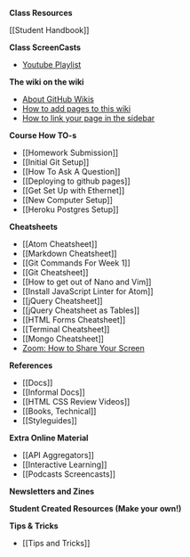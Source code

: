 **Class Resources**

[[Student Handbook]]

**Class ScreenCasts**
* [Youtube Playlist](https://www.youtube.com/playlist?list=PLw7csPJf3mEuAiHF3sAgGw0FZE0tLft7Z&disable_polymer=true)



**The wiki on the wiki**
* [About GitHub Wikis](https://help.github.com/articles/about-github-wikis/)
* [How to add pages to this wiki](https://help.github.com/articles/adding-wiki-pages-via-the-online-interface/)
* [How to link your page in the sidebar](https://help.github.com/articles/adding-links-to-wikis/)

**Course How TO-s**
* [[Homework Submission]]
* [[Initial Git Setup]]
* [[How To Ask A Question]]
* [[Deploying to github pages]]
* [[Get Set Up with Ethernet]]
* [[New Computer Setup]]
* [[Heroku Postgres Setup]]

**Cheatsheets**
* [[Atom Cheatsheet]]
* [[Markdown Cheatsheet]]
* [[Git Commands For Week 1]]
* [[Git Cheatsheet]]
* [[How to get out of Nano and Vim]]
* [[Install JavaScript Linter for Atom]]
* [[jQuery Cheatsheet]]
* [[jQuery Cheatsheet as Tables]]
* [[HTML Forms Cheatsheet]]
* [[Terminal Cheatsheet]]
* [[Mongo Cheatsheet]]
* [Zoom: How to Share Your Screen](https://git.generalassemb.ly/Web-Development-Immersive-Remote/WDIR-Space-Ghost/wiki/Zoom:-How-Do-I-Share-My-Screen%3F)

**References**
* [[Docs]]
* [[Informal Docs]]
* [[HTML CSS Review Videos]]
* [[Books, Technical]]
* [[Styleguides]]

**Extra Online Material**
* [[API Aggregators]]
* [[Interactive Learning]]
* [[Podcasts Screencasts]]

**Newsletters and Zines**


**Student Created Resources (Make your own!)**

**Tips & Tricks**
* [[Tips and Tricks]]